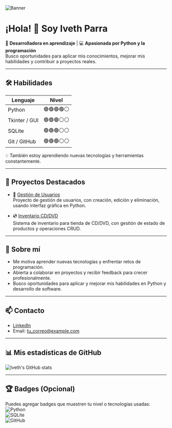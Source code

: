 ![Banner](C:\Users\USUARIO\Documents\Vane)  <!-- Reemplaza con la URL de tu banner -->

# ¡Hola! 👋 Soy Iveth Parra

🌱 **Desarrolladora en aprendizaje** | 💻 **Apasionada por Python y la programación**  
Busco oportunidades para aplicar mis conocimientos, mejorar mis habilidades y contribuir a proyectos reales.  

---

## 🛠 Habilidades
| Lenguaje | Nivel |
|----------|-------|
| Python | 🟢🟢🟢🟢⚪ |
| Tkinter / GUI | 🟢🟢🟢⚪⚪ |
| SQLite | 🟢🟢🟢⚪⚪ |
| Git / GitHub | 🟢🟢🟢⚪⚪ |

💡 También estoy aprendiendo nuevas tecnologías y herramientas constantemente.

---

## 📂 Proyectos Destacados

- 📝 [Gestión de Usuarios](https://github.com/iparra-sys/Gestion-Usuarios)  
  Proyecto de gestión de usuarios, con creación, edición y eliminación, usando interfaz gráfica en Python.

- 💿 [Inventario CD/DVD](https://github.com/iparra-sys/Inventario-CD-DVD)  
  Sistema de inventario para tienda de CD/DVD, con gestión de estado de productos y operaciones CRUD.

---

## 🌟 Sobre mí
- Me motiva aprender nuevas tecnologías y enfrentar retos de programación.  
- Abierta a colaborar en proyectos y recibir feedback para crecer profesionalmente.  
- Busco oportunidades para aplicar y mejorar mis habilidades en Python y desarrollo de software.

---

## 📫 Contacto
- [LinkedIn](https://www.linkedin.com/in/iveth-parra-herrera-351a6a235)  
- Email: tu_correo@example.com  

---

## 📊 Mis estadísticas de GitHub
![Iveth's GitHub stats](https://github-readme-stats.vercel.app/api?username=iparra-sys&show_icons=true&theme=blue)

---

## 🏆 Badges (Opcional)
Puedes agregar badges que muestren tu nivel o tecnologías usadas:  
![Python](https://img.shields.io/badge/Python-3.11-blue?logo=python&style=flat-square)  
![SQLite](https://img.shields.io/badge/SQLite-3.39-lightgrey?logo=sqlite&style=flat-square)  
![GitHub](https://img.shields.io/badge/GitHub-✔-black?style=flat-square)
